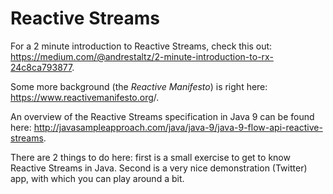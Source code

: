 Reactive Streams
================

For a 2 minute introduction to Reactive Streams, check this out:
<https://medium.com/@andrestaltz/2-minute-introduction-to-rx-24c8ca793877>.


Some more background (the *Reactive Manifesto*) is right here:
<https://www.reactivemanifesto.org>/.


An overview of the Reactive Streams specification in Java 9 can be found here:
<http://javasampleapproach.com/java/java-9/java-9-flow-api-reactive-streams>.


There are 2 things to do here: first is a small exercise to get to know Reactive
Streams in Java. Second is a very nice demonstration (Twitter) app, with which
you can play around a bit.

